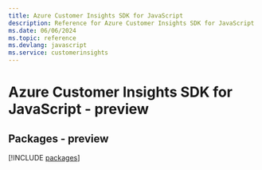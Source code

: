 ```yaml
---
title: Azure Customer Insights SDK for JavaScript
description: Reference for Azure Customer Insights SDK for JavaScript
ms.date: 06/06/2024
ms.topic: reference
ms.devlang: javascript
ms.service: customerinsights
---
```

# Azure Customer Insights SDK for JavaScript - preview
## Packages - preview
[!INCLUDE [packages](customer-insights-index.md)]